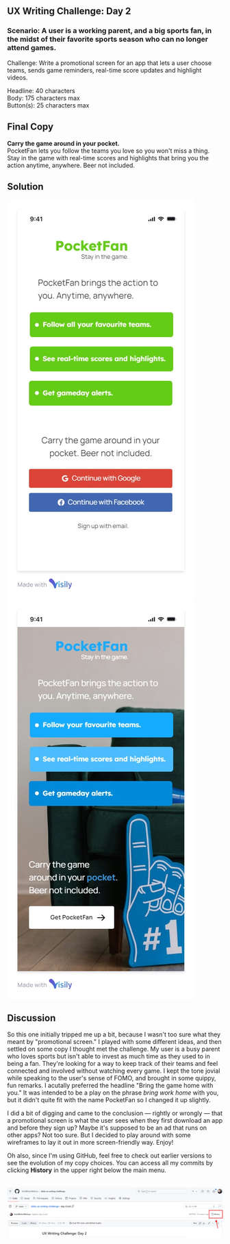 ## UX Writing Challenge: Day 2
### Scenario: A user is a working parent, and a big sports fan, in the midst of their favorite sports season who can no longer attend games.

Challenge: Write a promotional screen for an app that lets a user choose teams, sends game reminders, real-time score updates and highlight videos.

Headline: 40 characters  
Body: 175 characters max  
Button(s): 25 characters max  

## Final Copy
**Carry the game around in your pocket.**  
PocketFan lets you follow the teams you love so you won't miss a thing. Stay in the game with real-time scores and highlights that bring you the action anytime, anywhere. Beer not included. 

## Solution

![mobile wireframe mockup of pocketfan app](day-2-solution.jpg)
![mobile wireframe mockup of pocketfan app](day-2-solution-v2.jpg)

## Discussion
So this one initially tripped me up a bit, because I wasn't too sure what they meant by "promotional screen." I played with some different ideas, and then settled on some copy I thought met the challenge. My user is a busy parent who loves sports but isn't able to invest as much time as they used to in being a fan. They're looking for a way to keep track of their teams and feel connected and involved without watching every game. I kept the tone jovial while speaking to the user's sense of FOMO, and brought in some quippy, fun remarks. I acutally preferred the headline "Bring the game home with you." It was intended to be a play on the phrase *bring work home* with you, but it didn't quite fit with the name PocketFan so I changed it up slightly.  

I did a bit of digging and came to the conclusion — rightly or wrongly — that a promotional screen is what the user sees when they first download an app and before they sign up? Maybe it's supposed to be an ad that runs on other apps? Not too sure. But I decided to play around with some wireframes to lay it out in more screen-friendly way. Enjoy!  

Oh also, since I'm using GitHub, feel free to check out earlier versions to see the evolution of my copy choices. You can access all my commits by clicking **History** in the upper right below the main menu.

&nbsp;
![screenshot of github display showing location of history button](github-history.png)
